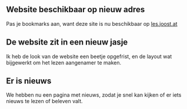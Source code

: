 ## Website beschikbaar op nieuw adres

Pas je bookmarks aan, want deze site is nu beschikbaar op [les.joost.at](https://les.joost.at/)

## De website zit in een nieuw jasje

Ik heb de look van de website een beetje opgefrist, 
en de layout wat bijgewerkt om het lezen aangenamer te maken.

## Er is nieuws

We hebben nu een pagina met nieuws, zodat je snel kan kijken
of er iets nieuws te lezen of beleven valt.
